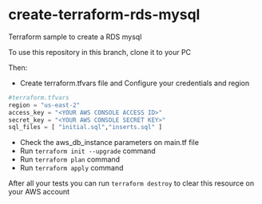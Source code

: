 # create-terraform-rds-mysql
Terraform sample to create a RDS mysql 

To use this repository in this branch, clone it to your PC

Then:
* Create terraform.tfvars file and Configure your credentials and region 
```terraform
#terraform.tfvars
region = "us-east-2"
access_key = "<YOUR AWS CONSOLE ACCESS ID>"
secret_key = "<YOUR AWS CONSOLE SECRET KEY>"
sql_files = [ "ìnitial.sql","inserts.sql" ]
```
* Check the aws_db_instance parameters on main.tf file
* Run `terraform init --upgrade` command
* Run `terraform plan` command
* Run `terraform apply` command

After all your tests you can run `terraform destroy` to clear this resource on your AWS account
